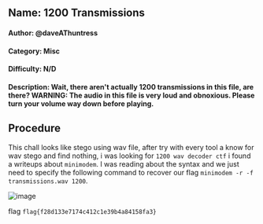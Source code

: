 ## Name: 1200 Transmissions
#### Author: @daveAThuntress
#### Category: Misc
#### Difficulty: N/D
#### Description: Wait, there aren't actually 1200 transmissions in this file, are there? WARNING: The audio in this file is very loud and obnoxious. Please turn your volume way down before playing.


## Procedure
This chall looks like stego using wav file, after try with every tool a know for wav stego and find nothing, i was looking for ```1200 wav decoder ctf``` i found a writeups about ```minimodem```. I was reading about the syntax and we just need to specify the following command to recover our flag ```minimodem -r -f transmissions.wav 1200```.

![image](https://github.com/user-attachments/assets/fa852530-4a35-4f79-875b-c79b5d8ca7a2)


flag ```flag{f28d133e7174c412c1e39b4a84158fa3}```
